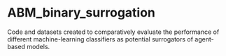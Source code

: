 # ABM_binary_surrogation
Code and datasets created to comparatively evaluate the performance of different machine-learning classifiers as potential surrogators of agent-based models.
